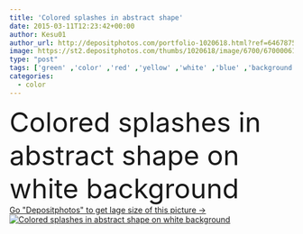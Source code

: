 ```yaml
---
title: 'Colored splashes in abstract shape'
date: 2015-03-11T12:23:42+00:00
author: Kesu01
author_url: http://depositphotos.com/portfolio-1020618.html?ref=64678756
image: https://st2.depositphotos.com/thumbs/1020618/image/6700/67000061/api_thumb_450.jpg?forcejpeg=true
type: "post"
tags: ['green' ,'color' ,'red' ,'yellow' ,'white' ,'blue' ,'background' ,'colorful' ,'isolated' ,'closeup' ,'studio' ,'art' ,'nature' ,'drop' ,'fresh' ,'wet' ,'drip' ,'liquid' ,'abstract' ,'light' ,'drink' ,'wave' ,'3d' ,'bouquet' ,'ink' ,'paint' ,'splash' ,'flowing' ,'motion' ,'smooth' ,'flow' ,'stain' ,'brush' ,'artistic' ,'fluid' ,'splashing' ,'Variety' ,'paintbrush' ,'various' ,'consistent' ]
categories: 
  - color
---
```

<div aling="center">
            <font size="60"> Colored splashes in abstract shape on white background</font>   
</div>
<div>
    <a href='https://depositphotos.com/67000061/stock-photo-colored-splashes-in-abstract-shape.html?ref=64678756' target=_blank > Go "Depositphotos" to get lage size of this picture ->
        <img href='https://depositphotos.com/67000061/stock-photo-colored-splashes-in-abstract-shape.html?ref=64678756' src='https://st2.depositphotos.com/1020618/6700/i/950/depositphotos_67000061-stock-photo-colored-splashes-in-abstract-shape.jpg?forcejpeg=true' alt='Colored splashes in abstract shape on white background' >
    </a>
</div>
